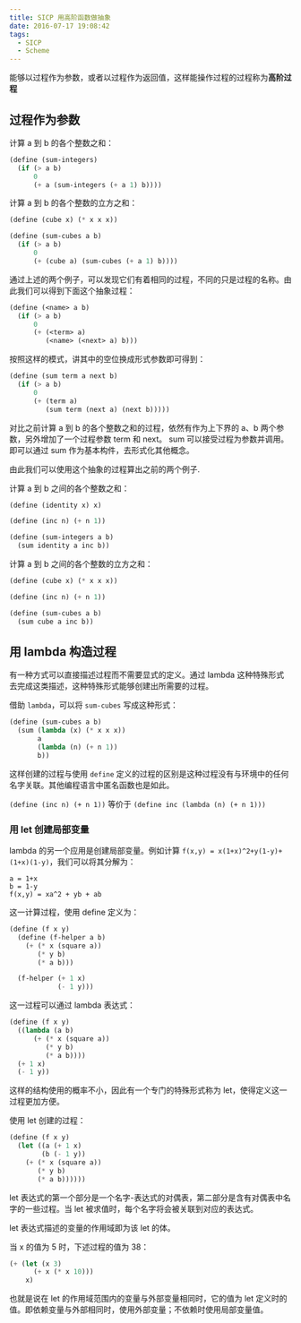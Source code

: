 ```yaml
---
title: SICP 用高阶函数做抽象
date: 2016-07-17 19:08:42
tags:
  - SICP
  - Scheme
---
```


能够以过程作为参数，或者以过程作为返回值，这样能操作过程的过程称为**高阶过程**

## 过程作为参数

计算 a 到 b 的各个整数之和：

``` scheme
(define (sum-integers)
  (if (> a b)
      0
      (+ a (sum-integers (+ a 1) b))))
```
<!-- more -->

计算 a 到 b 的各个整数的立方之和：

``` scheme
(define (cube x) (* x x x))

(define (sum-cubes a b)
  (if (> a b)
      0
      (+ (cube a) (sum-cubes (+ a 1) b))))
```

通过上述的两个例子，可以发现它们有着相同的过程，不同的只是过程的名称。由此我们可以得到下面这个抽象过程：

``` scheme
(define (<name> a b)
  (if (> a b)
      0
      (+ (<term> a)
         (<name> (<next> a) b)))
```

按照这样的模式，讲其中的空位换成形式参数即可得到：

``` scheme
(define (sum term a next b)
  (if (> a b)
      0
      (+ (term a)
         (sum term (next a) (next b)))))
```

对比之前计算 a 到 b 的各个整数之和的过程，依然有作为上下界的 a、b 两个参数，另外增加了一个过程参数 term 和 next。 sum 可以接受过程为参数并调用。即可以通过 sum 作为基本构件，去形式化其他概念。

由此我们可以使用这个抽象的过程算出之前的两个例子.

计算 a 到 b 之间的各个整数之和：

``` scheme
(define (identity x) x)

(define (inc n) (+ n 1))

(define (sum-integers a b)
  (sum identity a inc b))
```

计算 a 到 b 之间的各个整数的立方之和：

``` scheme
(define (cube x) (* x x x))

(define (inc n) (+ n 1))

(define (sum-cubes a b)
  (sum cube a inc b))
```

## 用 lambda 构造过程
有一种方式可以直接描述过程而不需要显式的定义。通过 lambda 这种特殊形式去完成这类描述，这种特殊形式能够创建出所需要的过程。

借助 `lambda`，可以将 `sum-cubes` 写成这种形式：

``` scheme
(define (sum-cubes a b)
  (sum (lambda (x) (* x x x))
       a
       (lambda (n) (+ n 1))
       b))
```

这样创建的过程与使用 `define` 定义的过程的区别是这种过程没有与环境中的任何名字关联。其他编程语言中匿名函数也是如此。

`(define (inc n) (+ n 1))` 等价于 `(define inc (lambda (n) (+ n 1)))`

### 用 let 创建局部变量
lambda 的另一个应用是创建局部变量。例如计算 `f(x,y) = x(1+x)^2+y(1-y)+(1+x)(1-y)`，我们可以将其分解为：

```
a = 1+x
b = 1-y
f(x,y) = xa^2 + yb + ab
```

这一计算过程，使用 define 定义为：

``` scheme
(define (f x y)
  (define (f-helper a b)
    (+ (* x (square a))
       (* y b)
       (* a b)))

  (f-helper (+ 1 x)
            (- 1 y)))
```

这一过程可以通过 lambda 表达式：

``` scheme
(define (f x y)
  ((lambda (a b)
      (+ (* x (square a))
         (* y b)
         (* a b))))
  (+ 1 x)
  (- 1 y))
```

这样的结构使用的概率不小，因此有一个专门的特殊形式称为 let，使得定义这一过程更加方便。

使用 let 创建的过程：

``` scheme
(define (f x y)
  (let ((a (+ 1 x)
        (b (- 1 y))
    (+ (* x (square a))
       (* y b)
       (* a b))))))
```

let 表达式的第一个部分是一个名字-表达式的对偶表，第二部分是含有对偶表中名字的一些过程。当 let 被求值时，每个名字将会被关联到对应的表达式。

let 表达式描述的变量的作用域即为该 let 的体。

当 x 的值为 5 时，下述过程的值为 38：

``` scheme
(+ (let (x 3)
      (+ x (* x 10)))
    x)
```

也就是说在 let 的作用域范围内的变量与外部变量相同时，它的值为 let 定义时的值。即依赖变量与外部相同时，使用外部变量；不依赖时使用局部变量值。
